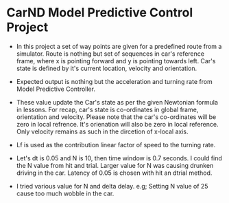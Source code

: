 # CarND Model Predictive Control Project

* In this project a set of way points are given for a predefined route from a simulator. Route is nothing but set of sequences in car's reference frame, where x is pointing forward and y is pointing towards left. Car's state is defined by it's current location, velocity and orientation.

* Expected output is nothing but the acceleration and turning rate from Model Predictive Controller.

* These value update the Car's state as per the given Newtonian formula in lessons. For recap, car's state is co-ordinates in global frame, orientation and velocity. Please note that the car's co-ordinates will be zero in local refrence. It's orienation will also be zero in local reference. Only velocity remains as such in the dircetion of x-local axis.

* Lf is used as the contribution linear factor of speed to the turning rate.

* Let's dt is 0.05 and N is 10, then time window is 0.7 seconds. I could find the N value from hit and trial. Larger value for N was causing drunken driving in the car. Latency of 0.05 is chosen with hit an dtrial method.

* I tried various value for N and delta delay. e.g; Setting N value of 25 cause too much wobble in the car.
